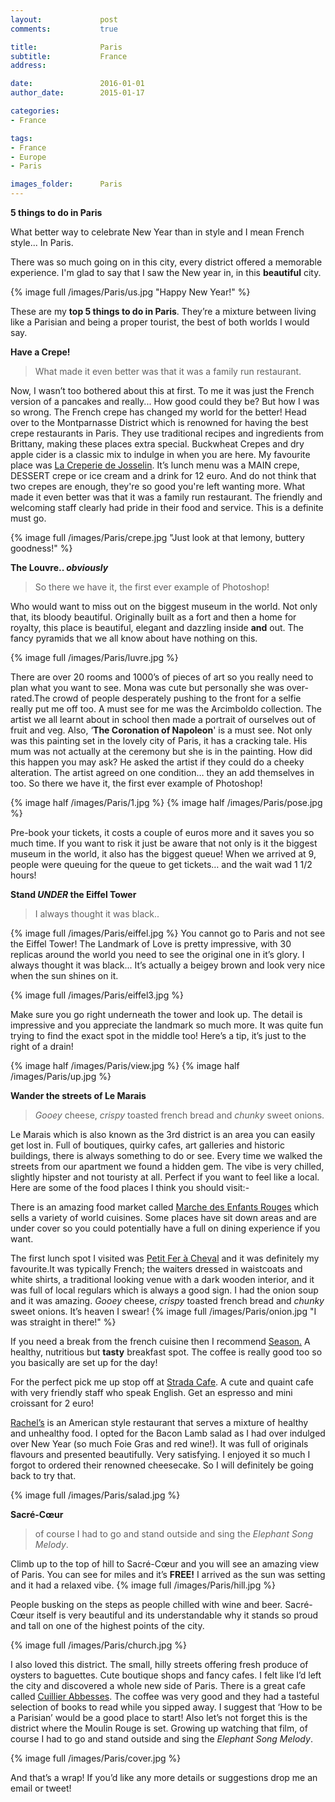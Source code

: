 ```yaml
---
layout:				post
comments: 			true

title:				Paris
subtitle:			France
address: 

date:				2016-01-01
author_date:		2015-01-17

categories: 
- France

tags:			
- France
- Europe
- Paris

images_folder:		Paris
---
```


**5 things to do in Paris**

What better way to celebrate New Year than in style and I mean French style... In Paris. 

There was so much going on in this city, every district offered a memorable experience. I'm glad to say that I saw the New year in, in this **beautiful** city.

{% image full /images/Paris/us.jpg "Happy New Year!" %}

These are my **top 5 things to do in Paris**. They’re a mixture between living like a Parisian and being a proper tourist, the best of both worlds I would say. 

**Have a Crepe!**

> What made it even better was that it was a family run restaurant.

Now, I wasn’t too bothered about this at first. To me it was just the French version of a pancakes and really... How good could they be?
But how I was so wrong. The French crepe has changed my world for the better! 
Head over to the Montparnasse District which is renowned for having the best crepe restaurants in Paris. They use traditional recipes and ingredients from Brittany, making these places extra special. Buckwheat Crepes and dry apple cider is a classic mix to indulge in when you are here. My favourite place was [La Creperie de Josselin](http://www.tripadvisor.co.uk/Restaurant_Review-g187147-d718650-Reviews-La_Creperie_de_Josselin-Paris_Ile_de_France.html). It’s lunch menu was a MAIN crepe, DESSERT crepe or ice cream and a drink for 12 euro. And do not think that two crepes are enough, they're so good you're left wanting more. What made it even better was that it was a family run restaurant. The friendly and welcoming staff clearly had pride in their food and service. This is a definite must go.  

{% image full /images/Paris/crepe.jpg "Just look at that lemony, buttery goodness!" %}

**The Louvre.. *obviously***

> So there we have it, the first ever example of Photoshop!

Who would want to miss out on the biggest museum in the world. Not only that, its bloody beautiful. Originally built as a fort and then a home for royalty, this place is beautiful, elegant and dazzling inside **and** out. The fancy pyramids that we all know about have nothing on this.

{% image full /images/Paris/luvre.jpg %}

There are over 20 rooms and 1000’s of pieces of art so you really need to plan what you want to see. Mona was cute but personally she was over-rated.The crowd of people desperately pushing to the front for a selfie really put me off too.
A must see for me was the Arcimboldo collection. The artist we all learnt about in school then made a portrait of ourselves out of fruit and veg.
Also, ‘**The Coronation of Napoleon**' is a must see. Not only was this painting set in the lovely city of Paris, it has a cracking tale. His mum was not actually at the ceremony but she is in the painting. How did this happen you may ask? He asked the artist if they could do a cheeky alteration. The artist agreed on one condition… they an add themselves in too. So there we have it, the first ever example of Photoshop!

{% image half /images/Paris/1.jpg %}
{% image half /images/Paris/pose.jpg %}

Pre-book your tickets, it costs a couple of euros more and it saves you so much time. If you want to risk it just be aware that not only is it the biggest museum in the world, it also has the biggest queue! When we arrived at 9, people were queuing for the queue to get tickets… and the wait wad 1 1/2 hours!

**Stand _UNDER_ the Eiffel Tower**

> I always thought it was black..

{% image full /images/Paris/eiffel.jpg %}
You cannot go to Paris and not see the Eiffel Tower! The Landmark of Love is pretty impressive, with 30 replicas around the world you need to see the original one in it’s glory. I always thought it was black... It’s actually a beigey brown and look very nice when the sun shines on it.

{% image full /images/Paris/eiffel3.jpg %}

Make sure you go right underneath the tower and look up. The detail is impressive and you appreciate the landmark so much more. It was quite fun trying to find the exact spot in the middle too! Here’s a tip, it’s just to the right of a drain!

{% image half /images/Paris/view.jpg %}
{% image half /images/Paris/up.jpg %}

**Wander the streets of Le Marais**

> *Gooey* cheese, *crispy* toasted french bread and *chunky* sweet onions.

Le Marais which is also known as the 3rd district is an area you can easily get lost in. Full of boutiques, quirky cafes, art galleries and historic buildings, there is always something to do or see. Every time we walked the streets from our apartment we found a hidden gem. The vibe is very chilled, slightly hipster and not touristy at all. Perfect if you want to feel like a local. Here are some of the food places I think you should visit:-

There is an amazing food market called [Marche des Enfants Rouges](https://foursquare.com/v/march%C3%A9-des-enfants-rouges/4b75734cf964a5202c0d2ee3) which sells a variety of world cuisines. Some places have sit down areas and are under cover so you could potentially have a full on dining experience if you want.

The first lunch spot I visited was  [Petit Fer à Cheval](http://www.cafeine.com/petit-fer-a-cheval) and it was definitely my favourite.It was typically French; the waiters dressed in waistcoats and white shirts, a traditional looking venue with a dark wooden interior, and it was full of local regulars which is always a good sign. I had the onion soup and it was amazing. *Gooey* cheese, *crispy* toasted french bread and *chunky* sweet onions. It’s heaven I swear!
{% image full /images/Paris/onion.jpg "I was straight in there!" %}

If you need a break from the french cuisine then I recommend [Season.](http://www.season-paris.com/) A healthy, nutritious but **tasty** breakfast spot. The coffee is really good too so you basically are set up for the day!

For the perfect pick me up stop off at [Strada Cafe](http://www.stradacafe.fr/). A cute and quaint cafe with very friendly staff who speak English. Get an espresso and mini croissant for 2 euro!

[Rachel’s](https://www.facebook.com/RachelsParis03/) is an American style restaurant that serves a mixture of healthy and unhealthy food. I opted for the Bacon Lamb salad as I had over indulged over New Year (so much Foie Gras and red wine!). It was full of originals flavours and presented beautifully. Very satisfying. I enjoyed it so much I forgot to ordered their renowned cheesecake. So I will definitely be going back to try that.

{% image full /images/Paris/salad.jpg %}

**Sacré-Cœur**

> of course I had to go and stand outside and sing the *Elephant Song Melody*.

Climb up to the top of hill to Sacré-Cœur and you will see an amazing view of Paris. You can see for miles and it’s **FREE!** I arrived as the sun was setting and it had a relaxed vibe.
{% image full /images/Paris/hill.jpg %}

People busking on the steps as people chilled with wine and beer. Sacré-Cœur itself is very beautiful and its understandable why it stands so proud and tall on one of the highest points of the city.

{% image full /images/Paris/church.jpg %}

I also loved this district. The small, hilly streets offering fresh produce of oysters to baguettes. Cute boutique shops and fancy cafes. I felt like I’d left the city and discovered a whole new side of Paris. There is a great cafe called [Cuillier Abbesses](http://www.cuillier.fr/). The coffee was very good and they had a tasteful selection of books to read while you sipped away. I suggest that ‘How to be a Parisian’ would be a good place to start! Also let’s not forget this is the district where the Moulin Rouge is set. Growing up watching that film, of course I had to go and stand outside and sing the *Elephant Song Melody*.

{% image full /images/Paris/cover.jpg %}


And that’s a wrap! If you’d like any more details or suggestions drop me an email or tweet! 